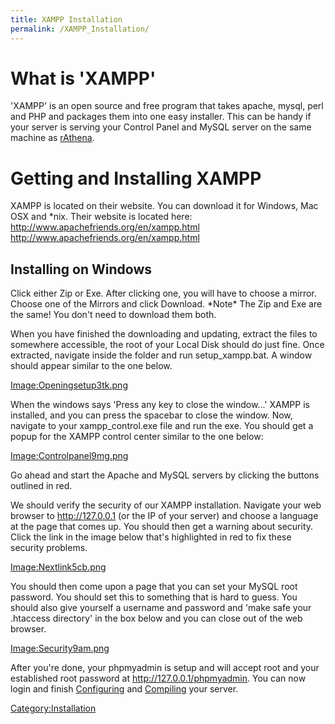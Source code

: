 ```yaml
---
title: XAMPP Installation
permalink: /XAMPP_Installation/
---
```


What is 'XAMPP'
===============

'XAMPP' is an open source and free program that takes apache, mysql, perl and PHP and packages them into one easy installer. This can be handy if your server is serving your Control Panel and MySQL server on the same machine as [rAthena](/rAthena "wikilink").

Getting and Installing XAMPP
============================

XAMPP is located on their website. You can download it for Windows, Mac OSX and \*nix. Their website is located here: [<http://www.apachefriends.org/en/xampp.html> <http://www.apachefriends.org/en/xampp.html>](/http://www.apachefriends.org/en/xampp.html_http://www.apachefriends.org/en/xampp.html "wikilink")

Installing on Windows
---------------------

Click either Zip or Exe. After clicking one, you will have to choose a mirror. Choose one of the Mirrors and click Download. \*Note\* The Zip and Exe are the same! You don't need to download them both.

When you have finished the downloading and updating, extract the files to somewhere accessible, the root of your Local Disk should do just fine. Once extracted, navigate inside the folder and run setup_xampp.bat. A window should appear similar to the one below.

[Image:Openingsetup3tk.png](/Image:Openingsetup3tk.png "wikilink")

When the windows says 'Press any key to close the window...' XAMPP is installed, and you can press the spacebar to close the window. Now, navigate to your xampp_control.exe file and run the exe. You should get a popup for the XAMPP control center similar to the one below:

[Image:Controlpanel9mg.png](/Image:Controlpanel9mg.png "wikilink")

Go ahead and start the Apache and MySQL servers by clicking the buttons outlined in red.

We should verify the security of our XAMPP installation. Navigate your web browser to <http://127.0.0.1> (or the IP of your server) and choose a language at the page that comes up. You should then get a warning about security. Click the link in the image below that's highlighted in red to fix these security problems.

[Image:Nextlink5cb.png](/Image:Nextlink5cb.png "wikilink")

You should then come upon a page that you can set your MySQL root password. You should set this to something that is hard to guess. You should also give yourself a username and password and 'make safe your .htaccess directory' in the box below and you can close out of the web browser.

[Image:Security9am.png](/Image:Security9am.png "wikilink")

After you're done, your phpmyadmin is setup and will accept root and your established root password at <http://127.0.0.1/phpmyadmin>. You can now login and finish [Configuring](/:Category:Configuration "wikilink") and [Compiling](/Compiling "wikilink") your server.

[Category:Installation](/Category:Installation "wikilink")